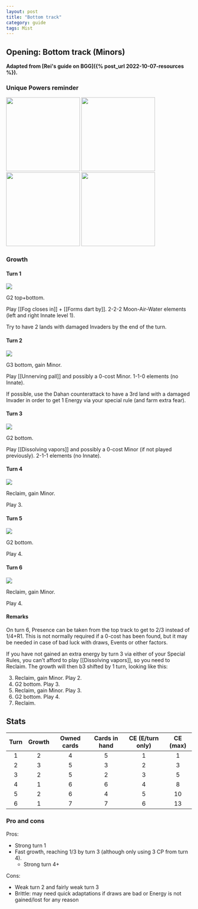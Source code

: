 ```yaml
---  
layout: post  
title: "Bottom track"  
category: guide  
tags: Mist 
---
```


## Opening: Bottom track (Minors)

**Adapted from [Rei's guide on BGG]({% post_url 2022-10-07-resources %}).**

### Unique Powers reminder

<img src="/assets/images/Forms_dart_by.png" width="200"/> <img src="/assets/images/Unnerving_pall.png" width="200"/> <img src="/assets/images/Fog_closes_in.png" width="200"/> <img src="/assets/images/Dissolving_vapors.png" width="200"/>

### Growth

#### Turn 1

![](/assets/images/Mist1-1.png)

G2 top+bottom. 

Play [[Fog closes in]] + [[Forms dart by]]. 2-2-2 Moon-Air-Water elements (left and right Innate level 1).

Try to have 2 lands with damaged Invaders by the end of the turn.


#### Turn 2

![](/assets/images/Mist1-2.png)

G3 bottom, gain Minor. 

Play [[Unnerving pall]] and possibly a 0-cost Minor. 1-1-0 elements (no Innate).

If possible, use the Dahan counterattack to have a 3rd land with a damaged Invader in order to get 1 Energy via your special rule (and farm extra fear).


#### Turn 3

![](/assets/images/Mist1-4.png)

G2 bottom. 

Play [[Dissolving vapors]] and possibly a 0-cost Minor (if not played previously). 2-1-1 elements (no Innate). 


#### Turn 4

![](/assets/images/Mist1-4.png)

Reclaim, gain Minor. 

Play 3.

#### Turn 5

![](/assets/images/Mist1-6.png)

G2 bottom. 

Play 4.

#### Turn 6

![](/assets/images/Mist1-6.png)

Reclaim, gain Minor.

Play 4.


#### Remarks

On turn 6, Presence can be taken from the top track to get to 2/3 instead of 1/4+R1. This is not normally required if a 0-cost has been found, but it may be needed in case of bad luck with draws, Events or other factors.

If you have not gained an extra energy by turn 3 via either of your Special Rules, you can't afford to play [[Dissolving vapors]], so you need to Reclaim. The growth will then b3 shifted by 1 turn, looking like this:

3.  Reclaim, gain Minor. Play 2.   
4.  G2 bottom. Play 3.  
5.  Reclaim, gain Minor. Play 3. 
6.  G2 bottom. Play 4.  
7.  Reclaim.


## Stats


Turn | Growth | Owned cards | Cards in hand | CE (E/turn only) | CE (max)
:--: | :--: | :--: | :--: | :--: | :--:
1 | 2 |   4   | 5 | 1 | 1
2 | 3 |   5   | 3 | 2 | 3
3 | 2 |   5   | 2 | 3 | 5
4 | 1 |   6   | 6 | 4 | 8
5 | 2 |   6   | 4 | 5 | 10
6 | 1 |   7   | 7 | 6 | 13

### Pro and cons

Pros:

- Strong turn 1
- Fast growth, reaching 1/3 by turn 3 (although only using 3 CP from turn 4).
	- Strong turn 4+

Cons:

- Weak turn 2 and fairly weak turn 3
- Brittle: may need quick adaptations if draws are bad or Energy is not gained/lost for any reason
